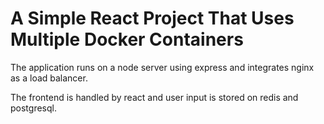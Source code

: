 # A Simple React Project That Uses Multiple Docker Containers

The application runs on a node server using express and integrates nginx as a load balancer.

The frontend is handled by react and user input is stored on redis and postgresql.
